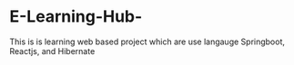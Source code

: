 # E-Learning-Hub-
This is is learning web based project which are use langauge Springboot, Reactjs, and Hibernate 
